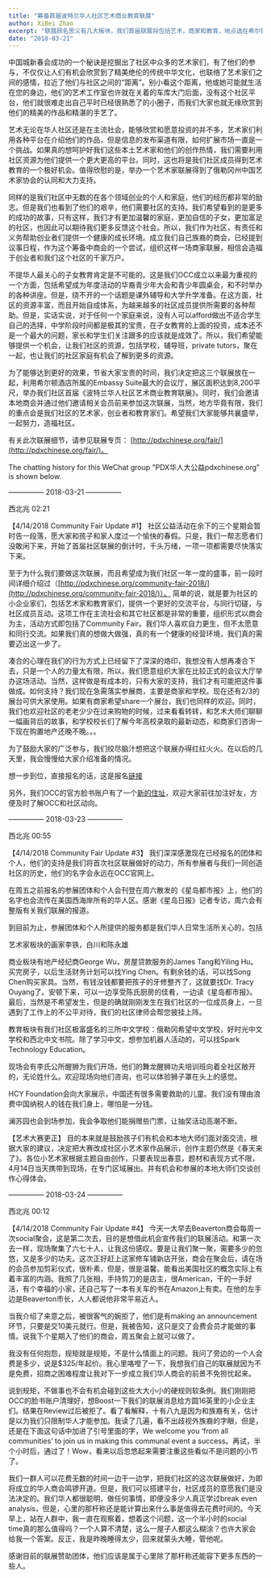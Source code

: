 ```yaml
---
title: "筹备首届波特兰华人社区艺术商业教育联展"
author: XiBei Zhao
excerpt: "联展顾名思义有几大板块，我们首届联展将包括艺术，商家和教育，地点选在希尔顿酒店所属的Embassy Suite最大的会议厅，展区面积达到8,200平尺。同时，我们会邀请本地商会并通过他们邀请相关会员前来参加这次联展，当然，地方毕竟有限，我们的重点会是我们社区的艺术家，创业者和教育家们。希望我们大家能够共襄盛举，一起努力，造福社区。"
date: "2018-03-21"
---
```


中国城新春会成功的一个秘诀是挖掘出了社区中众多的艺术家们，有了他们的参与，不仅仅让人们有机会欣赏到了精美绝伦的传统中华文化，也联络了艺术家们之间的感情，拉近了他们与社区之间的“距离”。别小看这个距离，他或她可能就生活在您的身边，他们的艺术工作室也许就在关着的车库大门后面，没有这个社区平台，他们就很难走出自己平时已经很熟悉了的小圈子，而我们大家也就无缘欣赏到他们的精美的作品和精湛的手艺了。

艺术无论在华人社区还是在主流社会，能够欣赏和愿意投资的并不多，艺术家们利用各种平台在介绍他们的作品，但是信息的发布渠道有限，如何扩展市场一直是一个挑战。如果真的想呵护好我们这些本土艺术家和他们的创作热情，我们需要利用社区资源为他们提供一个更大更高的平台。同时，这也将是我们社区成员得到艺术教育的一个极好机会。值得欣慰的是，举办一个艺术家联展得到了俄勒冈州中国艺术家协会的认同和大力支持。

同样的是我们社区中无数的在各个领域创业的个人和家庭，他们的经历都非常的励志。但是我们也看到了他们的艰辛，他们需要社区的支持。我们希望看到的是更多的成功的故事，只有这样，我们才有更加温馨的家庭，更加自信的子女，更加富足的社区，也因此可以期待我们更多反馈这个社会。所以，我们作为社区，有责任和义务帮助创业者们提供一个健康的成长环境。成立我们自己族裔的商会，已经提到议事日程，作为这个筹备中商会的一个尝试，组织这样一场商家联展，相信会造福于创业者和我们这个社区的千家万户。

不提华人最关心的子女教育肯定是不可能的。这是我们OCC成立以来最为重视的一个方面，包括希望成为年度活动的华裔青少年大会和青少年圆桌会，和不时举办的各种讲座。但是，绕不开的一个话题是课外辅导和大学升学准备。在这方面，社区的资源丰富，而且开始自成体系，为越来越多的社区成员提供所需要的各种帮助。但是，实话实说，对于任何一个家庭来说，没有人可以afford做出不适合学生自己的选择，中学阶段时间都是极其的宝贵，在子女教育的上面的投资，成本还不是一个最大的问题，家长和学生们关注跟多的应该就是成效了。所以，我们希望能够提供一个机会，让我们社区的资源，包括学校，辅导班，private tutors，聚在一起，也让我们的社区家庭有机会了解到更多的资源。

为了能够达到更好的效果，节省大家宝贵的时间，我们决定把这三个联展放在一起，利用希尔顿酒店所属的Embassy Suite最大的会议厅，展区面积达到8,200平尺，举办我们社区首届《波特兰华人社区艺术商业教育联展》。同时，我们会邀请本地商会并通过他们邀请相关会员前来参加这次联展，当然，地方毕竟有限，我们的重点会是我们社区的艺术家，创业者和教育家们。希望我们大家能够共襄盛举，一起努力，造福社区。

有关此次联展细节，请参见联展专页： [http://pdxchinese.org/fair/](http://pdxchinese.org/fair/)。

The chatting history for this WeChat group "PDX华人大公益pdxchinese.org" is shown below.

—————  2018-03-21  —————

西北兆  02:21

【4/14/2018 Community Fair Update #1】 社区公益活动在余下的三个星期会暂时告一段落，愿大家和孩子和家人度过一个愉快的春假。只是，我们一帮志愿者们没敢闲下来，开始了首届社区联展的倒计时，千头万绪，一项一项都需要尽快落实下来。

至于为什么我们要做这次联展，而且希望成为我们社区一年一度的盛事，前一段时间详细介绍过（[http://pdxchinese.org/community-fair-2018/](http://pdxchinese.org/community-fair-2018/)）。 简单的说，就是要为社区的小企业家们，包括艺术家和教育家们，提供一个更好的交流平台，与同行切磋，与社区成员互动。这项工作在主流社会和其它社区都是非常的重要，组织形式以商会为主，活动方式即包括了Community Fair。我们华人喜欢自力更生，但不太愿意和同行交流。如果我们真的想做大做强，真的有一个健康的经营环境，我们真的需要迈出这一步了。

凑合的心理在我们的行为方式上已经留下了深深的烙印，我想没有人想再凑合下去，只是一个人的力量太有限，所以，我们愿意组织大家在比较正式的会议大厅举办这场活动。当然，这样做是有成本的，只有大家的支持，我们才有可能把这件事做成。如何支持？我们现在急需落实参展商，主要是商家和学校。现在还有2/3的展台可供大家使用。如果有商家希望share一个展台，我们也同样的欢迎。同时，我们也欢迎社区的老老少少在过来购物的时候，过来看看转转，和艺术大师们聊聊一幅画背后的故事，和学校校长们了解今年高校录取的最新动态，和商家们咨询一下现在购置地产还晚不晚。。。

为了鼓励大家的广泛参与，我们绞尽脑汁想把这个联展办得红红火火。在以后的几天里，我会慢慢给大家介绍准备的情况。

想一步到位，直接报名的话，这是报名[链接](https://docs.google.com/forms/d/e/1FAIpQLSfi-UOb4g2EeCAJlmC8938LVAZZwNQ9rHf1NtSa9HNKarJZxQ/viewform?c=0&w=1)

另外，我们OCC的官方脸书账户有了一个[新的住址](https://www.facebook.com/Oregon-Chinese-Coalition-568850810154157/)，欢迎大家前往加注好友，方便及时了解OCC和社区动向。

—————  2018-03-23  —————

西北兆  00:55

【4/14/2018 Community Fair Update #3】 我们深深感激现在已经报名的团体和个人，他们的支持是我们将首次社区联展做好的动力，所有参展者与我们一同创造社区的历史，他们的名字会永远在OCC官网上。

在周五之前报名的参展团体和个人会刊登在周六散发的《星岛都市报》上，他们的名字也会流传在美国西海岸所有的华人区。感谢《星岛日报》记者专访，周六会有整版有关我们联展的报道。

到目前为止，参展团体和个人所提供的服务都是我们华人日常生活所关心的，包括

艺术家板块的画家李铁，白川和陈永雄

商业板块有地产经纪商George Wu，房屋贷款服务的James Tang和Yiling Hu。买完房子，以后生活财务计划可以找Ying Chen。有剩余钱的话，可以找Song Chen购买家具。当然，有钱没钱都要把孩子的牙修整齐了，这就要找Dr. Tracy Ouyang了。安顿下来，可以一边享受陈氏厨房的佳肴，一边读《星岛都市报》。最后，当然是不希望发生，但是的确就刚刚发生在我们社区的一位成员身上，一旦遇到了工作上的不公平对待，我们的社区律师会帮您披挂上阵。

教育板块有我们社区极富盛名的三所中文学校：俄勒冈希望中文学校，好时光中文学校和西北中文书院。除了学习中文，想参加机器人活动的，可以找Spark Technology Education。

现场会有李氏公所醒狮为我们开场，他们的舞龙醒狮功夫培训班向着全社区敞开的，无论姓什么。欢迎现场向他们咨询，也可以体验狮子罩在头上的感觉。

HCY Foundation会向大家展示，中国还有很多需要救助的儿童。我们没有理由浪费中国纳税人的钱在我们身上，哪怕是一分钱。

澜苏园也会到场参加，我会争取他们能捐赠些门票，让抽奖活动高潮不断。

【艺术大赛更正】 目的本来就是鼓励孩子们有机会和本地大师们面对面交流，根据大家的建议，决定把大赛改成社区小艺术家作品展示，创作主题仍然是《春天来了》。各位小艺术家根据主题自由创作，只要表现出春意，题材和表现方式不限，4月14日当天携带到现场，在专门区域展出。并有机会和参展的本地大师们交谈创作心得体会。

—————  2018-03-24  —————

西北兆  00:12

【4/14/2018 Community Fair Update #4】 今天一大早去Beaverton商会每周一次social聚会，这是第二次去，目的是想借此机会宣传我们的联展活动。和第一次去一样，现场聚集了六七十人，让我这份感叹。要是让我们聚一聚，需要多少的忽悠，又是多少的功夫。这次正好赶上这家修车铺新店开张，商会在聚会后，请在场的会员参加剪彩仪式，很朴素，但是，很是温馨。能看出美国社区的概念实际上有着丰富的内涵。我照了几张相，手持剪刀的是店主，很American，干的一手好活，有个幸福的小家，还自己写了一本有关车的书在Amazon上有卖。在他的左手边是Beaverton市长，人人都说他非常平易近人。

当我介绍了来意之后，被很客气的婉拒了，他们是有making an announcement环节，只要是交10美元就行。但是，我被告知，这只是交了会费会员才能做的事情。说我下个星期入了他们的商会，周五聚会上就可以做了。

我没有任何抱怨，规矩就是规矩，不是什么情面上的问题。我问了旁边的一个人会费是多少，说是$325/年起价。我心里咯噔了一下，我想我们自己的联展就因为不是免费，招商之困难程度让我对下一步成立我们华人商会的前景不免担忧起来。

说到规矩，不做事也不会有机会碰到这些大大小小的硬规则软条例。我们刚刚把OCC的脸书账户清理好，想Boost一下我们的联展消息给方圆16英里的小企业主们。结果在Review过后被拒了。看了看解释，十有八九是因为和族裔有关，估计是以为我们只限制华人才能参加。我读了几遍，看不出歧视外族裔的字眼，但是，还是在下面这句话中加进了引号里面的字，We welcome you ‘from all communities’ to join us in making this communal event a success。再试，半个小时后，通过了！Wow，看来以后忽悠起来需要注重这些看似不是问题的小节了。

我们一群人可以花费无数的时间一边干一边学，把我们社区的这次联展做好，为即将成立的华人商会鸣锣开道。但是，我们可以搭建平台，社区成员的意愿我们是没法决定的。我们华人都很聪明，做任何事情，即便没多少人真正学过break even analysis，但是，心里的那杆称还是能计算出来什么事是值得去花费时间的。今天早上，站在人群中，我一直在观察着，想着这个问题，这一个半小时的social time真的那么值得吗？一个人算不清楚，这么一屋子人都这么糊涂？也许大家会给我一个答案。反正，我是昨晚睡得太少，回来就蒙头大睡，管他呢。

感谢目前的联展赞助团体，他们应该是属于心里除了那杆称还能容下更多东西的一些人。
